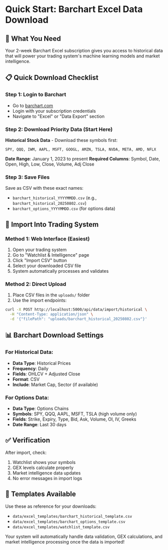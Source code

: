 # Quick Start: Barchart Excel Data Download

## 🎯 What You Need
Your 2-week Barchart Excel subscription gives you access to historical data that will power your trading system's machine learning models and market intelligence.

## 📋 Quick Download Checklist

### Step 1: Login to Barchart
- Go to [barchart.com](https://www.barchart.com)
- Login with your subscription credentials
- Navigate to "Excel" or "Data Export" section

### Step 2: Download Priority Data (Start Here)
**Historical Stock Data** - Download these symbols first:
```
SPY, QQQ, IWM, AAPL, MSFT, GOOGL, AMZN, TSLA, NVDA, META, AMD, NFLX
```

**Date Range**: January 1, 2023 to present
**Required Columns**: Symbol, Date, Open, High, Low, Close, Volume, Adj Close

### Step 3: Save Files
Save as CSV with these exact names:
- `barchart_historical_YYYYMMDD.csv` (e.g., `barchart_historical_20250802.csv`)
- `barchart_options_YYYYMMDD.csv` (for options data)

## 🚀 Import Into Trading System

### Method 1: Web Interface (Easiest)
1. Open your trading system
2. Go to "Watchlist & Intelligence" page
3. Click "Import CSV" button
4. Select your downloaded CSV file
5. System automatically processes and validates

### Method 2: Direct Upload
1. Place CSV files in the `uploads/` folder
2. Use the import endpoints:
```bash
curl -X POST http://localhost:5000/api/data/import/historical \
  -H "Content-Type: application/json" \
  -d '{"filePath": "uploads/barchart_historical_20250802.csv"}'
```

## 📊 Barchart Download Settings

### For Historical Data:
- **Data Type**: Historical Prices
- **Frequency**: Daily
- **Fields**: OHLCV + Adjusted Close
- **Format**: CSV
- **Include**: Market Cap, Sector (if available)

### For Options Data:
- **Data Type**: Options Chains
- **Symbols**: SPY, QQQ, AAPL, MSFT, TSLA (high volume only)
- **Fields**: Strike, Expiry, Type, Bid, Ask, Volume, OI, IV, Greeks
- **Date Range**: Last 30 days

## ✅ Verification
After import, check:
1. Watchlist shows your symbols
2. GEX levels calculate properly
3. Market intelligence data updates
4. No error messages in import logs

## 🔧 Templates Available
Use these as reference for your downloads:
- `data/excel_templates/barchart_historical_template.csv`
- `data/excel_templates/barchart_options_template.csv`
- `data/excel_templates/watchlist_template.csv`

Your system will automatically handle data validation, GEX calculations, and market intelligence processing once the data is imported!